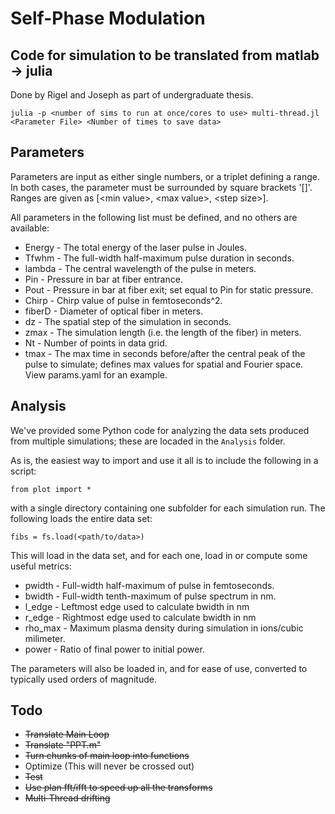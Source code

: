 # Self-Phase Modulation
## Code for simulation to be translated from matlab -> julia
Done by Rigel and Joseph as part of undergraduate thesis.

```
julia -p <number of sims to run at once/cores to use> multi-thread.jl <Parameter File> <Number of times to save data>
```
## Parameters
Parameters are input as either single numbers, or a triplet defining a range.
In both cases, the parameter must be surrounded by square brackets '[]'.
Ranges are given as [\<min value\>, \<max value\>, \<step size\>].

All parameters in the following list must be defined, and no others are available:
* Energy  -  The total energy of the laser pulse in Joules.
* Tfwhm   -  The full-width half-maximum pulse duration in seconds.
* lambda  -  The central wavelength of the pulse in meters.
* Pin     -  Pressure in bar at fiber entrance.
* Pout    -  Pressure in bar at fiber exit; set equal to Pin for static pressure.
* Chirp   -  Chirp value of pulse in femtoseconds^2.
* fiberD  -  Diameter of optical fiber in meters.
* dz      -  The spatial step of the simulation in seconds.
* zmax    -  The simulation length (i.e. the length of the fiber) in meters.
* Nt      -  Number of points in data grid.
* tmax    -  The max time in seconds before/after the central peak of the pulse to simulate; defines max values for spatial and Fourier space.
View params.yaml for an example.

## Analysis
We've provided some Python code for analyzing the data sets produced from multiple simulations;
these are locaded in the `Analysis` folder.

As is, the easiest way to import and use it all is to include the following in a script:
```
from plot import *
```

with a single directory containing one subfolder for each simulation run.
The following loads the entire data set:
```
fibs = fs.load(<path/to/data>)
```
This will load in the data set, and for each one, load in or compute some useful 
metrics:
* pwidth - Full-width half-maximum of pulse in femtoseconds.
* bwidth - Full-width tenth-maximum of pulse spectrum in nm.
* l_edge - Leftmost edge used to calculate bwidth in nm
* r_edge - Rightmost edge used to calculate bwidth in nm
* rho_max - Maximum plasma density during simulation in ions/cubic milimeter.
* power - Ratio of final power to initial power.

The parameters will also be loaded in, and for ease of use, converted to typically used orders of magnitude.

## Todo
* ~~Translate Main Loop~~
* ~~Translate "PPT.m"~~
* ~~Turn chunks of main loop into functions~~
* Optimize (This will never be crossed out)
* ~~Test~~
* ~~Use plan fft/ifft to speed up all the transforms~~
* ~~Multi-Thread drifting~~
